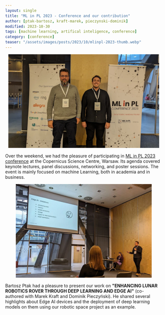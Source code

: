```yaml
---
layout: single
title: "ML in PL 2023 - Conference and our contribution"
author: [ptak-bartosz, kraft-marek, pieczynski-dominik]
modified: 2023-10-30
tags: [machine learning, artifical inteligence, conference]
category: [conference]
teaser: "/assets/images/posts/2023/10/mlinpl-2023-thumb.webp"
---
```


<p align="center">
    <img src="/assets/images/posts/2023/10/mlinpl-2023.webp" height="300px" />
</p>

Over the weekend, we had the pleasure of participating in [ML in PL 2023 conference](https://conference2023.mlinpl.org/) at the Copernicus Science Centre, Warsaw. Its agenda covered keynote lectures, panel discussions, networking, and poster sessions. The event is mainly focused on machine Learning, both in academia and in business.

<p align="center">
    <img src="/assets/images/posts/2023/10/mlinpl-2023-pres.webp" height="300px" />
</p>


Bartosz Ptak had a pleasure to present our work on **"ENHANCING LUNAR ROBOTICS ROVER THROUGH DEEP LEARNING AND EDGE AI"** (co-authored with Marek Kraft and Dominik Pieczyński). He shared several highlights about Edge AI devices and the deployment of deep learning models on them using our robotic space project as an example.
